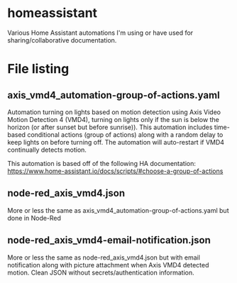 # homeassistant
Various Home Assistant automations I'm using or have used for sharing/collaborative documentation.

# File listing

## axis_vmd4_automation-group-of-actions.yaml
Automation turning on lights based on motion detection using Axis Video Motion Detection 4 (VMD4), turning on lights only if the sun is below the horizon (or after sunset but before sunrise)). This automation includes time-based conditional actions (group of actions) along with a random delay to keep lights on before turning off. The automation will auto-restart if VMD4 continually detects motion.

This automation is based off of the following HA documentation: https://www.home-assistant.io/docs/scripts/#choose-a-group-of-actions

## node-red_axis_vmd4.json
More or less the same as axis_vmd4_automation-group-of-actions.yaml but done in Node-Red

## node-red_axis_vmd4-email-notification.json
More or less the same as node-red_axis_vmd4.json but with email notification along with picture attachment when Axis VMD4 detected motion. Clean JSON without secrets/authentication information.
